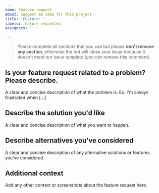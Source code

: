 ```yaml
---
name: Feature request
about: Suggest an idea for this project
title: 'Feature: '
labels: feature requested
assignees: ''

---
```


> Please complete all sections that you can but please **don't remove any section**, otherwise the bot will close your issue because it doesn't meet our issue template (you can remove this comment)

## Is your feature request related to a problem? Please describe.

A clear and concise description of what the problem is. Ex. I'm always frustrated when [...]

## Describe the solution you'd like

A clear and concise description of what you want to happen.

## Describe alternatives you've considered

A clear and concise description of any alternative solutions or features you've considered.

## Additional context

Add any other context or screenshots about the feature request here.
